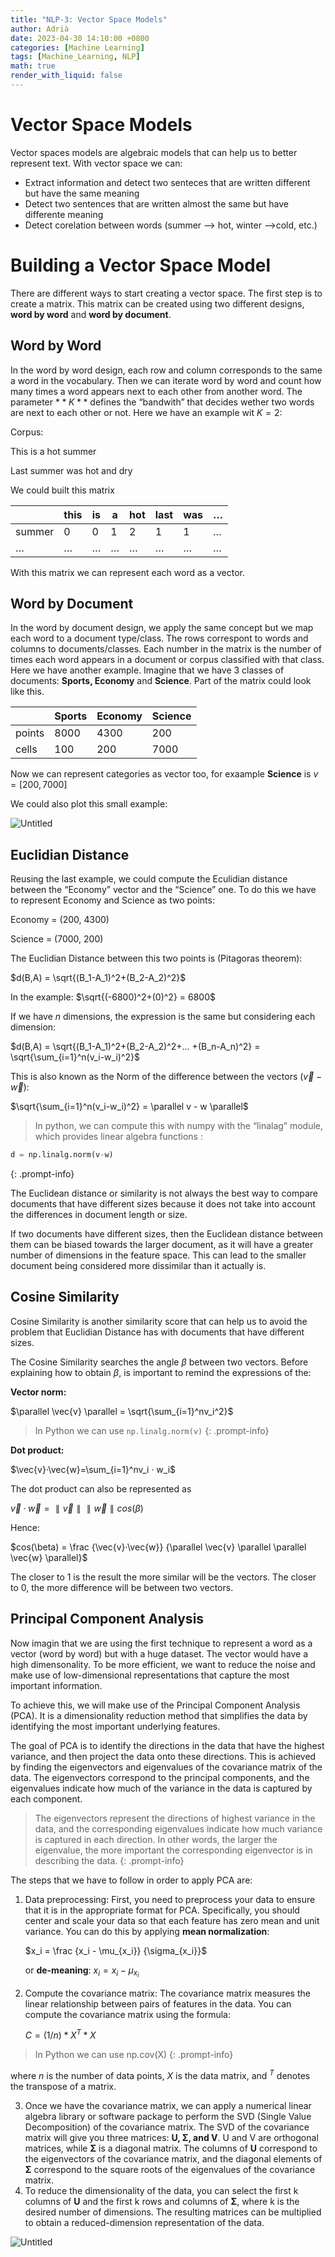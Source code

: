 ```yaml
---
title: "NLP-3: Vector Space Models"
author: Adrià
date: 2023-04-30 14:10:00 +0800
categories: [Machine Learning]
tags: [Machine_Learning, NLP]
math: true
render_with_liquid: false
---
```

# Vector Space Models

Vector spaces models are algebraic models that can help us to better represent text. With vector space we can:

- Extract information and detect two senteces that are written different but have the same meaning
- Detect two sentences that are written almost the same but have differente meaning
- Detect corelation between words (summer —> hot, winter —>cold, etc.)

# Building a Vector Space Model

There are different ways to start creating a vector space. The first step is to create a matrix. This matrix can be created using two different designs, **word by word** and **word by document**. 

## Word by Word

In the word by word design, each row and column corresponds to the same a word in the vocabulary. Then we can iterate word by word and count how many times a word appears next to each other from another word. The parameter $**K**$ defines the “bandwith” that decides wether two words are next to each other or not. Here we have an example wit $K = 2$: 

Corpus: 

This is a hot summer

Last summer was hot and dry

We could built this matrix 

|  | this | is | a | hot | last | was | … |
| --- | --- | --- | --- | --- | --- | --- | --- |
| summer | 0 | 0 | 1 | 2 | 1 | 1 | … |
| … | … | … | … | … | … | … | … |

With this matrix we can represent each word as a vector. 

## Word by Document

In the word by document design, we apply the same concept but we map each word to a document type/class. The rows correspont to words and columns to documents/classes. Each number in the matrix is the number of times each word appears in a document or corpus classified with that class. Here we have another example. 
Imagine that we have 3 classes of documents: **Sports, Economy** and **Science**. Part of the matrix could look like this. 

|  | Sports | Economy | Science |
| --- | --- | --- | --- |
| points | 8000 | 4300 | 200 |
| cells | 100 | 200 | 7000 |

Now we can represent categories as vector too, for exaample **Science** is $v = [200, 7000]$

We could also plot this small example: 

![Untitled](/img/posts/NLP-3/Untitled.png)

## Euclidian Distance

Reusing the last example, we could compute the Eculidian distance between the “Economy” vector and the “Science” one. To do this we have to represent Economy and Science as two points: 

Economy = (200, 4300)

Science = (7000, 200)

The Euclidian Distance between this two points is (Pitagoras theorem):

$d(B,A) = \sqrt{(B_1-A_1)^2+(B_2-A_2)^2}$

In the example: $\sqrt{(-6800)^2+(0)^2} = 6800$

If we have *n* dimensions, the expression is the same but considering each dimension: 

$d(B,A) = \sqrt{(B_1-A_1)^2+(B_2-A_2)^2+… +(B_n-A_n)^2} = \sqrt{\sum_{i=1}^n(v_i-w_i)^2}$

This is also known as the Norm of the difference between the vectors $(\vec{v}-\vec{w})$: 

$\sqrt{\sum_{i=1}^n(v_i-w_i)^2} =  \parallel v - w \parallel$

> In python, we can compute this with numpy with the “linalag” module, which provides linear algebra functions :

```python
d = np.linalg.norm(v-w)
```
{: .prompt-info}

The Euclidean distance or similarity is not always the best way to compare documents that have different sizes because it does not take into account the differences in document length or size.

If two documents have different sizes, then the Euclidean distance between them can be biased towards the larger document, as it will have a greater number of dimensions in the feature space. This can lead to the smaller document being considered more dissimilar than it actually is.

## Cosine Similarity

Cosine Similarity is another similarity score that can help us to avoid the problem that Euclidian Distance has with documents that have different sizes. 

The Cosine Similarity searches the angle $\beta$ between two vectors. Before explaining how to obtain $\beta$, is important to remind the expressions of the: 

**Vector norm:** 

$\parallel \vec{v} \parallel = \sqrt{\sum_{i=1}^nv_i^2}$

> In Python we can use `np.linalg.norm(v)`
{: .prompt-info}

**Dot product:** 

$\vec{v}·\vec{w}=\sum_{i=1}^nv_i · w_i$

The dot product can also be represented as

$\vec{v}·\vec{w}=\parallel \vec{v} \parallel \parallel \vec{w} \parallel cos(\beta)$ 

Hence: 

$cos(\beta) = \frac {\vec{v}·\vec{w}} {\parallel \vec{v} \parallel \parallel \vec{w} \parallel}$

The closer to 1 is the result the more similar will be the vectors. The closer to 0, the more difference will be between two vectors. 

## Principal Component Analysis

Now imagin that we are using the first technique to represent a word as a vector (word by word) but with a huge dataset. The vector would have a high dimensonality. To be more efficient, we want to reduce the noise and make use of low-dimensional representations that capture the most important information. 

To achieve this, we will make use of the Principal Component Analysis (PCA). It is a dimensionality reduction method that simplifies the data by identifying the most important underlying features.

The goal of PCA is to identify the directions in the data that have the highest variance, and then project the data onto these directions. This is achieved by finding the eigenvectors and eigenvalues of the covariance matrix of the data. The eigenvectors correspond to the principal components, and the eigenvalues indicate how much of the variance in the data is captured by each component.


> The eigenvectors represent the directions of highest variance in the data, and the corresponding eigenvalues indicate how much variance is captured in each direction. In other words, the larger the eigenvalue, the more important the corresponding eigenvector is in describing the data.
{: .prompt-info}


The steps that we have to follow in order to apply PCA are: 

1. Data preprocessing: First, you need to preprocess your data to ensure that it is in the appropriate format for PCA. Specifically, you should center and scale your data so that each feature has zero mean and unit variance. You can do this by applying **mean normalization**: 
    
    $x_i = \frac {x_i - \mu_{x_i}} {\sigma_{x_i}}$
    
    or **de-meaning**:
    $x_i = {x_i - \mu_{x_i}}$
    
2. Compute the covariance matrix: The covariance matrix measures the linear relationship between pairs of features in the data. You can compute the covariance matrix using the formula:
    
     $C = (1/n) * X^T * X$
    
> In Python we can use np.cov(X)
{: .prompt-info}

where $n$  is the number of data points, $X$  is the data matrix, and $^T$ denotes the transpose of a matrix.
    
3. Once we have the covariance matrix, we can apply a numerical linear algebra library or software package to perform the SVD (Single Value Decomposition) of the covariance matrix. The SVD of the covariance matrix will give you three matrices: **U, Σ, and V**. U and V are orthogonal matrices, while **Σ** is a diagonal matrix. The columns of **U** correspond to the eigenvectors of the covariance matrix, and the diagonal elements of **Σ** correspond to the square roots of the eigenvalues of the covariance matrix.
4. To reduce the dimensionality of the data, you can select the first k columns of **U** and the first k rows and columns of **Σ**, where k is the desired number of dimensions. The resulting matrices can be multiplied to obtain a reduced-dimension representation of the data.

![Untitled](/img/posts/NLP-3/Untitled.jpeg)

